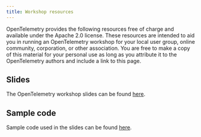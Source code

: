 ```yaml
---
title: Workshop resources
---
```


OpenTelemetry provides the following resources free of charge and available
under the Apache 2.0 license. These resources are intended to aid you in running
an OpenTelemetry workshop for your local user group, online community,
corporation, or other association. You are free to make a copy of this material
for your personal use as long as you attribute it to the OpenTelemetry authors
and include a link to this page.

## Slides

The OpenTelemetry workshop slides can be found
[here](https://docs.google.com/presentation/d/1nVhLIyqn_SiDo78jFHxnMdxYlnT0b7tYOHz3Pu4gzVQ/edit#slide=id.p).

## Sample code

Sample code used in the slides can be found
[here](https://glitch.com/@opentelemetry).
